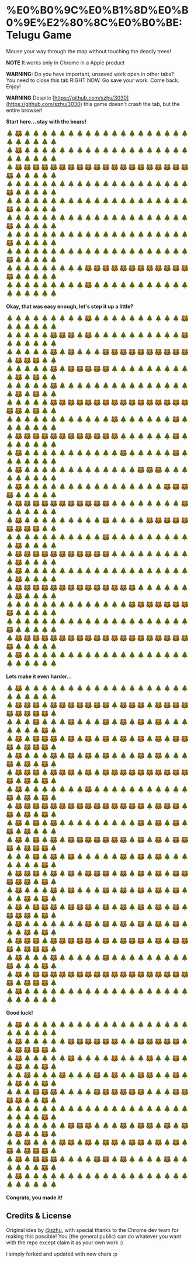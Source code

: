 %E0%B0%9C%E0%B1%8D%E0%B0%9E%E2%80%8C%E0%B0%BE: Telugu Game
===============

Mouse your way through the map without touching the deadly trees!

**NOTE** It works only in Chrome in a Apple product

**WARNING:** Do you have important, unsaved work open in other tabs?  
You need to close this tab RIGHT NOW. Go save your work. Come back. Enjoy!

**WARNING** Despite [https://github.com/szhu/3030](https://github.com/szhu/3030) this game doesn't crash the tab, but the entire browser!

<!-- GAME -->

**Start here… stay with the bears!**

[<img width="20" src="src/u1f332.png">][onoe] [<img width="20" src="src/u1f43b.png">][ohai] [<img width="20" src="src/u1f332.png">][onoe] [<img width="20" src="src/u1f332.png">][onoe] [<img width="20" src="src/u1f332.png">][onoe] [<img width="20" src="src/u1f332.png">][onoe] [<img width="20" src="src/u1f332.png">][onoe] [<img width="20" src="src/u1f332.png">][onoe] [<img width="20" src="src/u1f332.png">][onoe] [<img width="20" src="src/u1f332.png">][onoe] [<img width="20" src="src/u1f332.png">][onoe] [<img width="20" src="src/u1f332.png">][onoe] [<img width="20" src="src/u1f332.png">][onoe] [<img width="20" src="src/u1f332.png">][onoe] [<img width="20" src="src/u1f332.png">][onoe] [<img width="20" src="src/u1f332.png">][onoe] [<img width="20" src="src/u1f332.png">][onoe] [<img width="20" src="src/u1f332.png">][onoe] [<img width="20" src="src/u1f332.png">][onoe] [<img width="20" src="src/u1f332.png">][onoe] [<img width="20" src="src/u1f332.png">][onoe] [<img width="20" src="src/u1f332.png">][onoe] [<img width="20" src="src/u1f332.png">][onoe] [<img width="20" src="src/u1f332.png">][onoe] [<img width="20" src="src/u1f332.png">][onoe] [<img width="20" src="src/u1f332.png">][onoe] [<img width="20" src="src/u1f332.png">][onoe]  
[<img width="20" src="src/u1f332.png">][onoe] [<img width="20" src="src/u1f43b.png">][ohai] [<img width="20" src="src/u1f332.png">][onoe] [<img width="20" src="src/u1f332.png">][onoe] [<img width="20" src="src/u1f332.png">][onoe] [<img width="20" src="src/u1f332.png">][onoe] [<img width="20" src="src/u1f332.png">][onoe] [<img width="20" src="src/u1f332.png">][onoe] [<img width="20" src="src/u1f332.png">][onoe] [<img width="20" src="src/u1f332.png">][onoe] [<img width="20" src="src/u1f332.png">][onoe] [<img width="20" src="src/u1f332.png">][onoe] [<img width="20" src="src/u1f332.png">][onoe] [<img width="20" src="src/u1f332.png">][onoe] [<img width="20" src="src/u1f332.png">][onoe] [<img width="20" src="src/u1f332.png">][onoe] [<img width="20" src="src/u1f332.png">][onoe] [<img width="20" src="src/u1f332.png">][onoe] [<img width="20" src="src/u1f332.png">][onoe] [<img width="20" src="src/u1f332.png">][onoe] [<img width="20" src="src/u1f332.png">][onoe] [<img width="20" src="src/u1f332.png">][onoe] [<img width="20" src="src/u1f332.png">][onoe] [<img width="20" src="src/u1f332.png">][onoe] [<img width="20" src="src/u1f332.png">][onoe] [<img width="20" src="src/u1f332.png">][onoe] [<img width="20" src="src/u1f332.png">][onoe]  
[<img width="20" src="src/u1f332.png">][onoe] [<img width="20" src="src/u1f43b.png">][ohai] [<img width="20" src="src/u1f43b.png">][ohai] [<img width="20" src="src/u1f43b.png">][ohai] [<img width="20" src="src/u1f43b.png">][ohai] [<img width="20" src="src/u1f43b.png">][ohai] [<img width="20" src="src/u1f43b.png">][ohai] [<img width="20" src="src/u1f43b.png">][ohai] [<img width="20" src="src/u1f43b.png">][ohai] [<img width="20" src="src/u1f43b.png">][ohai] [<img width="20" src="src/u1f43b.png">][ohai] [<img width="20" src="src/u1f43b.png">][ohai] [<img width="20" src="src/u1f43b.png">][ohai] [<img width="20" src="src/u1f43b.png">][ohai] [<img width="20" src="src/u1f43b.png">][ohai] [<img width="20" src="src/u1f43b.png">][ohai] [<img width="20" src="src/u1f43b.png">][ohai] [<img width="20" src="src/u1f43b.png">][ohai] [<img width="20" src="src/u1f43b.png">][ohai] [<img width="20" src="src/u1f43b.png">][ohai] [<img width="20" src="src/u1f43b.png">][ohai] [<img width="20" src="src/u1f43b.png">][ohai] [<img width="20" src="src/u1f332.png">][onoe] [<img width="20" src="src/u1f332.png">][onoe] [<img width="20" src="src/u1f332.png">][onoe] [<img width="20" src="src/u1f332.png">][onoe] [<img width="20" src="src/u1f332.png">][onoe]  
[<img width="20" src="src/u1f332.png">][onoe] [<img width="20" src="src/u1f332.png">][onoe] [<img width="20" src="src/u1f332.png">][onoe] [<img width="20" src="src/u1f332.png">][onoe] [<img width="20" src="src/u1f332.png">][onoe] [<img width="20" src="src/u1f332.png">][onoe] [<img width="20" src="src/u1f332.png">][onoe] [<img width="20" src="src/u1f332.png">][onoe] [<img width="20" src="src/u1f332.png">][onoe] [<img width="20" src="src/u1f332.png">][onoe] [<img width="20" src="src/u1f332.png">][onoe] [<img width="20" src="src/u1f332.png">][onoe] [<img width="20" src="src/u1f332.png">][onoe] [<img width="20" src="src/u1f332.png">][onoe] [<img width="20" src="src/u1f332.png">][onoe] [<img width="20" src="src/u1f332.png">][onoe] [<img width="20" src="src/u1f332.png">][onoe] [<img width="20" src="src/u1f332.png">][onoe] [<img width="20" src="src/u1f332.png">][onoe] [<img width="20" src="src/u1f332.png">][onoe] [<img width="20" src="src/u1f332.png">][onoe] [<img width="20" src="src/u1f43b.png">][ohai] [<img width="20" src="src/u1f332.png">][onoe] [<img width="20" src="src/u1f332.png">][onoe] [<img width="20" src="src/u1f332.png">][onoe] [<img width="20" src="src/u1f332.png">][onoe] [<img width="20" src="src/u1f332.png">][onoe]  
[<img width="20" src="src/u1f332.png">][onoe] [<img width="20" src="src/u1f332.png">][onoe] [<img width="20" src="src/u1f332.png">][onoe] [<img width="20" src="src/u1f332.png">][onoe] [<img width="20" src="src/u1f332.png">][onoe] [<img width="20" src="src/u1f332.png">][onoe] [<img width="20" src="src/u1f332.png">][onoe] [<img width="20" src="src/u1f332.png">][onoe] [<img width="20" src="src/u1f332.png">][onoe] [<img width="20" src="src/u1f332.png">][onoe] [<img width="20" src="src/u1f332.png">][onoe] [<img width="20" src="src/u1f332.png">][onoe] [<img width="20" src="src/u1f332.png">][onoe] [<img width="20" src="src/u1f332.png">][onoe] [<img width="20" src="src/u1f332.png">][onoe] [<img width="20" src="src/u1f332.png">][onoe] [<img width="20" src="src/u1f332.png">][onoe] [<img width="20" src="src/u1f332.png">][onoe] [<img width="20" src="src/u1f332.png">][onoe] [<img width="20" src="src/u1f332.png">][onoe] [<img width="20" src="src/u1f332.png">][onoe] [<img width="20" src="src/u1f43b.png">][ohai] [<img width="20" src="src/u1f332.png">][onoe] [<img width="20" src="src/u1f332.png">][onoe] [<img width="20" src="src/u1f332.png">][onoe] [<img width="20" src="src/u1f332.png">][onoe] [<img width="20" src="src/u1f332.png">][onoe]  
[<img width="20" src="src/u1f332.png">][onoe] [<img width="20" src="src/u1f332.png">][onoe] [<img width="20" src="src/u1f332.png">][onoe] [<img width="20" src="src/u1f332.png">][onoe] [<img width="20" src="src/u1f332.png">][onoe] [<img width="20" src="src/u1f332.png">][onoe] [<img width="20" src="src/u1f332.png">][onoe] [<img width="20" src="src/u1f332.png">][onoe] [<img width="20" src="src/u1f332.png">][onoe] [<img width="20" src="src/u1f332.png">][onoe] [<img width="20" src="src/u1f332.png">][onoe] [<img width="20" src="src/u1f332.png">][onoe] [<img width="20" src="src/u1f332.png">][onoe] [<img width="20" src="src/u1f332.png">][onoe] [<img width="20" src="src/u1f332.png">][onoe] [<img width="20" src="src/u1f332.png">][onoe] [<img width="20" src="src/u1f332.png">][onoe] [<img width="20" src="src/u1f332.png">][onoe] [<img width="20" src="src/u1f332.png">][onoe] [<img width="20" src="src/u1f332.png">][onoe] [<img width="20" src="src/u1f332.png">][onoe] [<img width="20" src="src/u1f43b.png">][ohai] [<img width="20" src="src/u1f332.png">][onoe] [<img width="20" src="src/u1f332.png">][onoe] [<img width="20" src="src/u1f332.png">][onoe] [<img width="20" src="src/u1f332.png">][onoe] [<img width="20" src="src/u1f332.png">][onoe]  
[<img width="20" src="src/u1f332.png">][onoe] [<img width="20" src="src/u1f332.png">][onoe] [<img width="20" src="src/u1f332.png">][onoe] [<img width="20" src="src/u1f332.png">][onoe] [<img width="20" src="src/u1f332.png">][onoe] [<img width="20" src="src/u1f332.png">][onoe] [<img width="20" src="src/u1f332.png">][onoe] [<img width="20" src="src/u1f332.png">][onoe] [<img width="20" src="src/u1f332.png">][onoe] [<img width="20" src="src/u1f332.png">][onoe] [<img width="20" src="src/u1f332.png">][onoe] [<img width="20" src="src/u1f332.png">][onoe] [<img width="20" src="src/u1f332.png">][onoe] [<img width="20" src="src/u1f332.png">][onoe] [<img width="20" src="src/u1f332.png">][onoe] [<img width="20" src="src/u1f332.png">][onoe] [<img width="20" src="src/u1f332.png">][onoe] [<img width="20" src="src/u1f332.png">][onoe] [<img width="20" src="src/u1f332.png">][onoe] [<img width="20" src="src/u1f332.png">][onoe] [<img width="20" src="src/u1f332.png">][onoe] [<img width="20" src="src/u1f43b.png">][ohai] [<img width="20" src="src/u1f332.png">][onoe] [<img width="20" src="src/u1f332.png">][onoe] [<img width="20" src="src/u1f332.png">][onoe] [<img width="20" src="src/u1f332.png">][onoe] [<img width="20" src="src/u1f332.png">][onoe]  
[<img width="20" src="src/u1f332.png">][onoe] [<img width="20" src="src/u1f332.png">][onoe] [<img width="20" src="src/u1f332.png">][onoe] [<img width="20" src="src/u1f332.png">][onoe] [<img width="20" src="src/u1f332.png">][onoe] [<img width="20" src="src/u1f332.png">][onoe] [<img width="20" src="src/u1f332.png">][onoe] [<img width="20" src="src/u1f332.png">][onoe] [<img width="20" src="src/u1f332.png">][onoe] [<img width="20" src="src/u1f332.png">][onoe] [<img width="20" src="src/u1f332.png">][onoe] [<img width="20" src="src/u1f332.png">][onoe] [<img width="20" src="src/u1f332.png">][onoe] [<img width="20" src="src/u1f332.png">][onoe] [<img width="20" src="src/u1f332.png">][onoe] [<img width="20" src="src/u1f332.png">][onoe] [<img width="20" src="src/u1f332.png">][onoe] [<img width="20" src="src/u1f332.png">][onoe] [<img width="20" src="src/u1f332.png">][onoe] [<img width="20" src="src/u1f332.png">][onoe] [<img width="20" src="src/u1f332.png">][onoe] [<img width="20" src="src/u1f43b.png">][ohai] [<img width="20" src="src/u1f332.png">][onoe] [<img width="20" src="src/u1f332.png">][onoe] [<img width="20" src="src/u1f332.png">][onoe] [<img width="20" src="src/u1f332.png">][onoe] [<img width="20" src="src/u1f332.png">][onoe]  
[<img width="20" src="src/u1f332.png">][onoe] [<img width="20" src="src/u1f332.png">][onoe] [<img width="20" src="src/u1f332.png">][onoe] [<img width="20" src="src/u1f332.png">][onoe] [<img width="20" src="src/u1f332.png">][onoe] [<img width="20" src="src/u1f332.png">][onoe] [<img width="20" src="src/u1f332.png">][onoe] [<img width="20" src="src/u1f332.png">][onoe] [<img width="20" src="src/u1f332.png">][onoe] [<img width="20" src="src/u1f43b.png">][ohai] [<img width="20" src="src/u1f43b.png">][ohai] [<img width="20" src="src/u1f43b.png">][ohai] [<img width="20" src="src/u1f43b.png">][ohai] [<img width="20" src="src/u1f43b.png">][ohai] [<img width="20" src="src/u1f43b.png">][ohai] [<img width="20" src="src/u1f43b.png">][ohai] [<img width="20" src="src/u1f43b.png">][ohai] [<img width="20" src="src/u1f43b.png">][ohai] [<img width="20" src="src/u1f43b.png">][ohai] [<img width="20" src="src/u1f43b.png">][ohai] [<img width="20" src="src/u1f43b.png">][ohai] [<img width="20" src="src/u1f43b.png">][ohai] [<img width="20" src="src/u1f332.png">][onoe] [<img width="20" src="src/u1f332.png">][onoe] [<img width="20" src="src/u1f332.png">][onoe] [<img width="20" src="src/u1f332.png">][onoe] [<img width="20" src="src/u1f332.png">][onoe]  
[<img width="20" src="src/u1f332.png">][onoe] [<img width="20" src="src/u1f332.png">][onoe] [<img width="20" src="src/u1f332.png">][onoe] [<img width="20" src="src/u1f332.png">][onoe] [<img width="20" src="src/u1f332.png">][onoe] [<img width="20" src="src/u1f332.png">][onoe] [<img width="20" src="src/u1f332.png">][onoe] [<img width="20" src="src/u1f332.png">][onoe] [<img width="20" src="src/u1f332.png">][onoe] [<img width="20" src="src/u1f43b.png">][ohai] [<img width="20" src="src/u1f332.png">][onoe] [<img width="20" src="src/u1f332.png">][onoe] [<img width="20" src="src/u1f332.png">][onoe] [<img width="20" src="src/u1f332.png">][onoe] [<img width="20" src="src/u1f332.png">][onoe] [<img width="20" src="src/u1f332.png">][onoe] [<img width="20" src="src/u1f332.png">][onoe] [<img width="20" src="src/u1f332.png">][onoe] [<img width="20" src="src/u1f332.png">][onoe] [<img width="20" src="src/u1f332.png">][onoe] [<img width="20" src="src/u1f332.png">][onoe] [<img width="20" src="src/u1f332.png">][onoe] [<img width="20" src="src/u1f332.png">][onoe] [<img width="20" src="src/u1f332.png">][onoe] [<img width="20" src="src/u1f332.png">][onoe] [<img width="20" src="src/u1f332.png">][onoe] [<img width="20" src="src/u1f332.png">][onoe]  

**Okay, that was easy enough, let's step it up a little?**

[<img width="20" src="src/u1f332.png">][onoe] [<img width="20" src="src/u1f332.png">][onoe] [<img width="20" src="src/u1f332.png">][onoe] [<img width="20" src="src/u1f332.png">][onoe] [<img width="20" src="src/u1f332.png">][onoe] [<img width="20" src="src/u1f332.png">][onoe] [<img width="20" src="src/u1f332.png">][onoe] [<img width="20" src="src/u1f332.png">][onoe] [<img width="20" src="src/u1f332.png">][onoe] [<img width="20" src="src/u1f43b.png">][ohai] [<img width="20" src="src/u1f332.png">][onoe] [<img width="20" src="src/u1f332.png">][onoe] [<img width="20" src="src/u1f332.png">][onoe] [<img width="20" src="src/u1f332.png">][onoe] [<img width="20" src="src/u1f332.png">][onoe] [<img width="20" src="src/u1f332.png">][onoe] [<img width="20" src="src/u1f332.png">][onoe] [<img width="20" src="src/u1f332.png">][onoe] [<img width="20" src="src/u1f332.png">][onoe] [<img width="20" src="src/u1f332.png">][onoe] [<img width="20" src="src/u1f43b.png">][ohai] [<img width="20" src="src/u1f332.png">][onoe] [<img width="20" src="src/u1f332.png">][onoe] [<img width="20" src="src/u1f332.png">][onoe] [<img width="20" src="src/u1f332.png">][onoe] [<img width="20" src="src/u1f332.png">][onoe] [<img width="20" src="src/u1f332.png">][onoe]  
[<img width="20" src="src/u1f332.png">][onoe] [<img width="20" src="src/u1f332.png">][onoe] [<img width="20" src="src/u1f332.png">][onoe] [<img width="20" src="src/u1f332.png">][onoe] [<img width="20" src="src/u1f332.png">][onoe] [<img width="20" src="src/u1f43b.png">][ohai] [<img width="20" src="src/u1f43b.png">][ohai] [<img width="20" src="src/u1f43b.png">][ohai] [<img width="20" src="src/u1f332.png">][onoe] [<img width="20" src="src/u1f43b.png">][ohai] [<img width="20" src="src/u1f332.png">][onoe] [<img width="20" src="src/u1f332.png">][onoe] [<img width="20" src="src/u1f332.png">][onoe] [<img width="20" src="src/u1f332.png">][onoe] [<img width="20" src="src/u1f332.png">][onoe] [<img width="20" src="src/u1f332.png">][onoe] [<img width="20" src="src/u1f332.png">][onoe] [<img width="20" src="src/u1f332.png">][onoe] [<img width="20" src="src/u1f332.png">][onoe] [<img width="20" src="src/u1f332.png">][onoe] [<img width="20" src="src/u1f43b.png">][ohai] [<img width="20" src="src/u1f332.png">][onoe] [<img width="20" src="src/u1f332.png">][onoe] [<img width="20" src="src/u1f332.png">][onoe] [<img width="20" src="src/u1f332.png">][onoe] [<img width="20" src="src/u1f332.png">][onoe] [<img width="20" src="src/u1f332.png">][onoe]  
[<img width="20" src="src/u1f332.png">][onoe] [<img width="20" src="src/u1f332.png">][onoe] [<img width="20" src="src/u1f332.png">][onoe] [<img width="20" src="src/u1f332.png">][onoe] [<img width="20" src="src/u1f332.png">][onoe] [<img width="20" src="src/u1f43b.png">][ohai] [<img width="20" src="src/u1f332.png">][onoe] [<img width="20" src="src/u1f43b.png">][ohai] [<img width="20" src="src/u1f332.png">][onoe] [<img width="20" src="src/u1f332.png">][onoe] [<img width="20" src="src/u1f332.png">][onoe] [<img width="20" src="src/u1f43b.png">][ohai] [<img width="20" src="src/u1f43b.png">][ohai] [<img width="20" src="src/u1f43b.png">][ohai] [<img width="20" src="src/u1f43b.png">][ohai] [<img width="20" src="src/u1f43b.png">][ohai] [<img width="20" src="src/u1f43b.png">][ohai] [<img width="20" src="src/u1f43b.png">][ohai] [<img width="20" src="src/u1f43b.png">][ohai] [<img width="20" src="src/u1f43b.png">][ohai] [<img width="20" src="src/u1f43b.png">][ohai] [<img width="20" src="src/u1f332.png">][onoe] [<img width="20" src="src/u1f43b.png">][ohai] [<img width="20" src="src/u1f43b.png">][ohai] [<img width="20" src="src/u1f43b.png">][ohai] [<img width="20" src="src/u1f332.png">][onoe] [<img width="20" src="src/u1f332.png">][onoe]  
[<img width="20" src="src/u1f332.png">][onoe] [<img width="20" src="src/u1f332.png">][onoe] [<img width="20" src="src/u1f332.png">][onoe] [<img width="20" src="src/u1f332.png">][onoe] [<img width="20" src="src/u1f332.png">][onoe] [<img width="20" src="src/u1f43b.png">][ohai] [<img width="20" src="src/u1f332.png">][onoe] [<img width="20" src="src/u1f43b.png">][ohai] [<img width="20" src="src/u1f43b.png">][ohai] [<img width="20" src="src/u1f43b.png">][ohai] [<img width="20" src="src/u1f43b.png">][ohai] [<img width="20" src="src/u1f43b.png">][ohai] [<img width="20" src="src/u1f332.png">][onoe] [<img width="20" src="src/u1f332.png">][onoe] [<img width="20" src="src/u1f332.png">][onoe] [<img width="20" src="src/u1f332.png">][onoe] [<img width="20" src="src/u1f332.png">][onoe] [<img width="20" src="src/u1f332.png">][onoe] [<img width="20" src="src/u1f332.png">][onoe] [<img width="20" src="src/u1f332.png">][onoe] [<img width="20" src="src/u1f332.png">][onoe] [<img width="20" src="src/u1f332.png">][onoe] [<img width="20" src="src/u1f43b.png">][ohai] [<img width="20" src="src/u1f332.png">][onoe] [<img width="20" src="src/u1f43b.png">][ohai] [<img width="20" src="src/u1f332.png">][onoe] [<img width="20" src="src/u1f332.png">][onoe]  
[<img width="20" src="src/u1f332.png">][onoe] [<img width="20" src="src/u1f332.png">][onoe] [<img width="20" src="src/u1f332.png">][onoe] [<img width="20" src="src/u1f332.png">][onoe] [<img width="20" src="src/u1f332.png">][onoe] [<img width="20" src="src/u1f43b.png">][ohai] [<img width="20" src="src/u1f332.png">][onoe] [<img width="20" src="src/u1f332.png">][onoe] [<img width="20" src="src/u1f332.png">][onoe] [<img width="20" src="src/u1f332.png">][onoe] [<img width="20" src="src/u1f332.png">][onoe] [<img width="20" src="src/u1f332.png">][onoe] [<img width="20" src="src/u1f332.png">][onoe] [<img width="20" src="src/u1f332.png">][onoe] [<img width="20" src="src/u1f332.png">][onoe] [<img width="20" src="src/u1f332.png">][onoe] [<img width="20" src="src/u1f332.png">][onoe] [<img width="20" src="src/u1f332.png">][onoe] [<img width="20" src="src/u1f332.png">][onoe] [<img width="20" src="src/u1f332.png">][onoe] [<img width="20" src="src/u1f332.png">][onoe] [<img width="20" src="src/u1f332.png">][onoe] [<img width="20" src="src/u1f43b.png">][ohai] [<img width="20" src="src/u1f332.png">][onoe] [<img width="20" src="src/u1f43b.png">][ohai] [<img width="20" src="src/u1f332.png">][onoe] [<img width="20" src="src/u1f332.png">][onoe]  
[<img width="20" src="src/u1f332.png">][onoe] [<img width="20" src="src/u1f332.png">][onoe] [<img width="20" src="src/u1f332.png">][onoe] [<img width="20" src="src/u1f332.png">][onoe] [<img width="20" src="src/u1f332.png">][onoe] [<img width="20" src="src/u1f43b.png">][ohai] [<img width="20" src="src/u1f43b.png">][ohai] [<img width="20" src="src/u1f43b.png">][ohai] [<img width="20" src="src/u1f43b.png">][ohai] [<img width="20" src="src/u1f43b.png">][ohai] [<img width="20" src="src/u1f43b.png">][ohai] [<img width="20" src="src/u1f43b.png">][ohai] [<img width="20" src="src/u1f43b.png">][ohai] [<img width="20" src="src/u1f43b.png">][ohai] [<img width="20" src="src/u1f43b.png">][ohai] [<img width="20" src="src/u1f43b.png">][ohai] [<img width="20" src="src/u1f43b.png">][ohai] [<img width="20" src="src/u1f43b.png">][ohai] [<img width="20" src="src/u1f43b.png">][ohai] [<img width="20" src="src/u1f43b.png">][ohai] [<img width="20" src="src/u1f43b.png">][ohai] [<img width="20" src="src/u1f43b.png">][ohai] [<img width="20" src="src/u1f43b.png">][ohai] [<img width="20" src="src/u1f332.png">][onoe] [<img width="20" src="src/u1f43b.png">][ohai] [<img width="20" src="src/u1f332.png">][onoe] [<img width="20" src="src/u1f332.png">][onoe]  
[<img width="20" src="src/u1f332.png">][onoe] [<img width="20" src="src/u1f332.png">][onoe] [<img width="20" src="src/u1f332.png">][onoe] [<img width="20" src="src/u1f332.png">][onoe] [<img width="20" src="src/u1f332.png">][onoe] [<img width="20" src="src/u1f332.png">][onoe] [<img width="20" src="src/u1f332.png">][onoe] [<img width="20" src="src/u1f332.png">][onoe] [<img width="20" src="src/u1f332.png">][onoe] [<img width="20" src="src/u1f332.png">][onoe] [<img width="20" src="src/u1f332.png">][onoe] [<img width="20" src="src/u1f332.png">][onoe] [<img width="20" src="src/u1f43b.png">][ohai] [<img width="20" src="src/u1f332.png">][onoe] [<img width="20" src="src/u1f332.png">][onoe] [<img width="20" src="src/u1f332.png">][onoe] [<img width="20" src="src/u1f332.png">][onoe] [<img width="20" src="src/u1f332.png">][onoe] [<img width="20" src="src/u1f332.png">][onoe] [<img width="20" src="src/u1f43b.png">][ohai] [<img width="20" src="src/u1f332.png">][onoe] [<img width="20" src="src/u1f332.png">][onoe] [<img width="20" src="src/u1f332.png">][onoe] [<img width="20" src="src/u1f332.png">][onoe] [<img width="20" src="src/u1f332.png">][onoe] [<img width="20" src="src/u1f332.png">][onoe] [<img width="20" src="src/u1f332.png">][onoe]  
[<img width="20" src="src/u1f332.png">][onoe] [<img width="20" src="src/u1f43b.png">][ohai] [<img width="20" src="src/u1f43b.png">][ohai] [<img width="20" src="src/u1f43b.png">][ohai] [<img width="20" src="src/u1f43b.png">][ohai] [<img width="20" src="src/u1f43b.png">][ohai] [<img width="20" src="src/u1f43b.png">][ohai] [<img width="20" src="src/u1f43b.png">][ohai] [<img width="20" src="src/u1f43b.png">][ohai] [<img width="20" src="src/u1f43b.png">][ohai] [<img width="20" src="src/u1f43b.png">][ohai] [<img width="20" src="src/u1f43b.png">][ohai] [<img width="20" src="src/u1f43b.png">][ohai] [<img width="20" src="src/u1f332.png">][onoe] [<img width="20" src="src/u1f332.png">][onoe] [<img width="20" src="src/u1f332.png">][onoe] [<img width="20" src="src/u1f332.png">][onoe] [<img width="20" src="src/u1f332.png">][onoe] [<img width="20" src="src/u1f332.png">][onoe] [<img width="20" src="src/u1f43b.png">][ohai] [<img width="20" src="src/u1f332.png">][onoe] [<img width="20" src="src/u1f332.png">][onoe] [<img width="20" src="src/u1f332.png">][onoe] [<img width="20" src="src/u1f332.png">][onoe] [<img width="20" src="src/u1f332.png">][onoe] [<img width="20" src="src/u1f332.png">][onoe] [<img width="20" src="src/u1f332.png">][onoe]  
[<img width="20" src="src/u1f332.png">][onoe] [<img width="20" src="src/u1f43b.png">][ohai] [<img width="20" src="src/u1f332.png">][onoe] [<img width="20" src="src/u1f332.png">][onoe] [<img width="20" src="src/u1f332.png">][onoe] [<img width="20" src="src/u1f332.png">][onoe] [<img width="20" src="src/u1f332.png">][onoe] [<img width="20" src="src/u1f332.png">][onoe] [<img width="20" src="src/u1f332.png">][onoe] [<img width="20" src="src/u1f332.png">][onoe] [<img width="20" src="src/u1f332.png">][onoe] [<img width="20" src="src/u1f332.png">][onoe] [<img width="20" src="src/u1f332.png">][onoe] [<img width="20" src="src/u1f43b.png">][ohai] [<img width="20" src="src/u1f332.png">][onoe] [<img width="20" src="src/u1f332.png">][onoe] [<img width="20" src="src/u1f332.png">][onoe] [<img width="20" src="src/u1f332.png">][onoe] [<img width="20" src="src/u1f332.png">][onoe] [<img width="20" src="src/u1f43b.png">][ohai] [<img width="20" src="src/u1f332.png">][onoe] [<img width="20" src="src/u1f332.png">][onoe] [<img width="20" src="src/u1f332.png">][onoe] [<img width="20" src="src/u1f332.png">][onoe] [<img width="20" src="src/u1f332.png">][onoe] [<img width="20" src="src/u1f332.png">][onoe] [<img width="20" src="src/u1f332.png">][onoe]  
[<img width="20" src="src/u1f332.png">][onoe] [<img width="20" src="src/u1f43b.png">][ohai] [<img width="20" src="src/u1f332.png">][onoe] [<img width="20" src="src/u1f332.png">][onoe] [<img width="20" src="src/u1f332.png">][onoe] [<img width="20" src="src/u1f332.png">][onoe] [<img width="20" src="src/u1f332.png">][onoe] [<img width="20" src="src/u1f332.png">][onoe] [<img width="20" src="src/u1f332.png">][onoe] [<img width="20" src="src/u1f332.png">][onoe] [<img width="20" src="src/u1f332.png">][onoe] [<img width="20" src="src/u1f332.png">][onoe] [<img width="20" src="src/u1f332.png">][onoe] [<img width="20" src="src/u1f332.png">][onoe] [<img width="20" src="src/u1f332.png">][onoe] [<img width="20" src="src/u1f43b.png">][ohai] [<img width="20" src="src/u1f43b.png">][ohai] [<img width="20" src="src/u1f43b.png">][ohai] [<img width="20" src="src/u1f332.png">][onoe] [<img width="20" src="src/u1f332.png">][onoe] [<img width="20" src="src/u1f332.png">][onoe] [<img width="20" src="src/u1f332.png">][onoe] [<img width="20" src="src/u1f332.png">][onoe] [<img width="20" src="src/u1f332.png">][onoe] [<img width="20" src="src/u1f332.png">][onoe] [<img width="20" src="src/u1f332.png">][onoe] [<img width="20" src="src/u1f332.png">][onoe]  
[<img width="20" src="src/u1f332.png">][onoe] [<img width="20" src="src/u1f43b.png">][ohai] [<img width="20" src="src/u1f332.png">][onoe] [<img width="20" src="src/u1f332.png">][onoe] [<img width="20" src="src/u1f332.png">][onoe] [<img width="20" src="src/u1f332.png">][onoe] [<img width="20" src="src/u1f332.png">][onoe] [<img width="20" src="src/u1f332.png">][onoe] [<img width="20" src="src/u1f332.png">][onoe] [<img width="20" src="src/u1f332.png">][onoe] [<img width="20" src="src/u1f332.png">][onoe] [<img width="20" src="src/u1f332.png">][onoe] [<img width="20" src="src/u1f332.png">][onoe] [<img width="20" src="src/u1f332.png">][onoe] [<img width="20" src="src/u1f332.png">][onoe] [<img width="20" src="src/u1f332.png">][onoe] [<img width="20" src="src/u1f332.png">][onoe] [<img width="20" src="src/u1f332.png">][onoe] [<img width="20" src="src/u1f43b.png">][ohai] [<img width="20" src="src/u1f43b.png">][ohai] [<img width="20" src="src/u1f43b.png">][ohai] [<img width="20" src="src/u1f43b.png">][ohai] [<img width="20" src="src/u1f332.png">][onoe] [<img width="20" src="src/u1f332.png">][onoe] [<img width="20" src="src/u1f332.png">][onoe] [<img width="20" src="src/u1f332.png">][onoe] [<img width="20" src="src/u1f332.png">][onoe]  
[<img width="20" src="src/u1f332.png">][onoe] [<img width="20" src="src/u1f43b.png">][ohai] [<img width="20" src="src/u1f43b.png">][ohai] [<img width="20" src="src/u1f43b.png">][ohai] [<img width="20" src="src/u1f43b.png">][ohai] [<img width="20" src="src/u1f43b.png">][ohai] [<img width="20" src="src/u1f43b.png">][ohai] [<img width="20" src="src/u1f43b.png">][ohai] [<img width="20" src="src/u1f43b.png">][ohai] [<img width="20" src="src/u1f43b.png">][ohai] [<img width="20" src="src/u1f43b.png">][ohai] [<img width="20" src="src/u1f43b.png">][ohai] [<img width="20" src="src/u1f332.png">][onoe] [<img width="20" src="src/u1f332.png">][onoe] [<img width="20" src="src/u1f332.png">][onoe] [<img width="20" src="src/u1f332.png">][onoe] [<img width="20" src="src/u1f332.png">][onoe] [<img width="20" src="src/u1f332.png">][onoe] [<img width="20" src="src/u1f332.png">][onoe] [<img width="20" src="src/u1f332.png">][onoe] [<img width="20" src="src/u1f43b.png">][ohai] [<img width="20" src="src/u1f332.png">][onoe] [<img width="20" src="src/u1f332.png">][onoe] [<img width="20" src="src/u1f332.png">][onoe] [<img width="20" src="src/u1f332.png">][onoe] [<img width="20" src="src/u1f332.png">][onoe] [<img width="20" src="src/u1f332.png">][onoe]  
[<img width="20" src="src/u1f332.png">][onoe] [<img width="20" src="src/u1f43b.png">][ohai] [<img width="20" src="src/u1f332.png">][onoe] [<img width="20" src="src/u1f332.png">][onoe] [<img width="20" src="src/u1f332.png">][onoe] [<img width="20" src="src/u1f332.png">][onoe] [<img width="20" src="src/u1f332.png">][onoe] [<img width="20" src="src/u1f332.png">][onoe] [<img width="20" src="src/u1f332.png">][onoe] [<img width="20" src="src/u1f332.png">][onoe] [<img width="20" src="src/u1f332.png">][onoe] [<img width="20" src="src/u1f43b.png">][ohai] [<img width="20" src="src/u1f332.png">][onoe] [<img width="20" src="src/u1f332.png">][onoe] [<img width="20" src="src/u1f332.png">][onoe] [<img width="20" src="src/u1f332.png">][onoe] [<img width="20" src="src/u1f43b.png">][ohai] [<img width="20" src="src/u1f43b.png">][ohai] [<img width="20" src="src/u1f43b.png">][ohai] [<img width="20" src="src/u1f43b.png">][ohai] [<img width="20" src="src/u1f43b.png">][ohai] [<img width="20" src="src/u1f43b.png">][ohai] [<img width="20" src="src/u1f43b.png">][ohai] [<img width="20" src="src/u1f43b.png">][ohai] [<img width="20" src="src/u1f43b.png">][ohai] [<img width="20" src="src/u1f332.png">][onoe] [<img width="20" src="src/u1f332.png">][onoe]  
[<img width="20" src="src/u1f332.png">][onoe] [<img width="20" src="src/u1f332.png">][onoe] [<img width="20" src="src/u1f332.png">][onoe] [<img width="20" src="src/u1f332.png">][onoe] [<img width="20" src="src/u1f332.png">][onoe] [<img width="20" src="src/u1f332.png">][onoe] [<img width="20" src="src/u1f332.png">][onoe] [<img width="20" src="src/u1f332.png">][onoe] [<img width="20" src="src/u1f332.png">][onoe] [<img width="20" src="src/u1f332.png">][onoe] [<img width="20" src="src/u1f332.png">][onoe] [<img width="20" src="src/u1f43b.png">][ohai] [<img width="20" src="src/u1f332.png">][onoe] [<img width="20" src="src/u1f332.png">][onoe] [<img width="20" src="src/u1f332.png">][onoe] [<img width="20" src="src/u1f332.png">][onoe] [<img width="20" src="src/u1f332.png">][onoe] [<img width="20" src="src/u1f332.png">][onoe] [<img width="20" src="src/u1f332.png">][onoe] [<img width="20" src="src/u1f332.png">][onoe] [<img width="20" src="src/u1f332.png">][onoe] [<img width="20" src="src/u1f332.png">][onoe] [<img width="20" src="src/u1f43b.png">][ohai] [<img width="20" src="src/u1f332.png">][onoe] [<img width="20" src="src/u1f332.png">][onoe] [<img width="20" src="src/u1f332.png">][onoe] [<img width="20" src="src/u1f332.png">][onoe]  
[<img width="20" src="src/u1f332.png">][onoe] [<img width="20" src="src/u1f43b.png">][ohai] [<img width="20" src="src/u1f43b.png">][ohai] [<img width="20" src="src/u1f43b.png">][ohai] [<img width="20" src="src/u1f43b.png">][ohai] [<img width="20" src="src/u1f43b.png">][ohai] [<img width="20" src="src/u1f43b.png">][ohai] [<img width="20" src="src/u1f43b.png">][ohai] [<img width="20" src="src/u1f43b.png">][ohai] [<img width="20" src="src/u1f43b.png">][ohai] [<img width="20" src="src/u1f43b.png">][ohai] [<img width="20" src="src/u1f43b.png">][ohai] [<img width="20" src="src/u1f332.png">][onoe] [<img width="20" src="src/u1f332.png">][onoe] [<img width="20" src="src/u1f332.png">][onoe] [<img width="20" src="src/u1f332.png">][onoe] [<img width="20" src="src/u1f332.png">][onoe] [<img width="20" src="src/u1f332.png">][onoe] [<img width="20" src="src/u1f332.png">][onoe] [<img width="20" src="src/u1f332.png">][onoe] [<img width="20" src="src/u1f332.png">][onoe] [<img width="20" src="src/u1f332.png">][onoe] [<img width="20" src="src/u1f43b.png">][ohai] [<img width="20" src="src/u1f332.png">][onoe] [<img width="20" src="src/u1f332.png">][onoe] [<img width="20" src="src/u1f332.png">][onoe] [<img width="20" src="src/u1f332.png">][onoe]  
[<img width="20" src="src/u1f332.png">][onoe] [<img width="20" src="src/u1f43b.png">][ohai] [<img width="20" src="src/u1f332.png">][onoe] [<img width="20" src="src/u1f332.png">][onoe] [<img width="20" src="src/u1f332.png">][onoe] [<img width="20" src="src/u1f332.png">][onoe] [<img width="20" src="src/u1f332.png">][onoe] [<img width="20" src="src/u1f332.png">][onoe] [<img width="20" src="src/u1f332.png">][onoe] [<img width="20" src="src/u1f332.png">][onoe] [<img width="20" src="src/u1f332.png">][onoe] [<img width="20" src="src/u1f332.png">][onoe] [<img width="20" src="src/u1f332.png">][onoe] [<img width="20" src="src/u1f332.png">][onoe] [<img width="20" src="src/u1f332.png">][onoe] [<img width="20" src="src/u1f332.png">][onoe] [<img width="20" src="src/u1f332.png">][onoe] [<img width="20" src="src/u1f332.png">][onoe] [<img width="20" src="src/u1f332.png">][onoe] [<img width="20" src="src/u1f332.png">][onoe] [<img width="20" src="src/u1f332.png">][onoe] [<img width="20" src="src/u1f332.png">][onoe] [<img width="20" src="src/u1f43b.png">][ohai] [<img width="20" src="src/u1f332.png">][onoe] [<img width="20" src="src/u1f332.png">][onoe] [<img width="20" src="src/u1f332.png">][onoe] [<img width="20" src="src/u1f332.png">][onoe]  
[<img width="20" src="src/u1f332.png">][onoe] [<img width="20" src="src/u1f43b.png">][ohai] [<img width="20" src="src/u1f43b.png">][ohai] [<img width="20" src="src/u1f43b.png">][ohai] [<img width="20" src="src/u1f43b.png">][ohai] [<img width="20" src="src/u1f43b.png">][ohai] [<img width="20" src="src/u1f43b.png">][ohai] [<img width="20" src="src/u1f43b.png">][ohai] [<img width="20" src="src/u1f43b.png">][ohai] [<img width="20" src="src/u1f43b.png">][ohai] [<img width="20" src="src/u1f43b.png">][ohai] [<img width="20" src="src/u1f43b.png">][ohai] [<img width="20" src="src/u1f43b.png">][ohai] [<img width="20" src="src/u1f43b.png">][ohai] [<img width="20" src="src/u1f43b.png">][ohai] [<img width="20" src="src/u1f332.png">][onoe] [<img width="20" src="src/u1f332.png">][onoe] [<img width="20" src="src/u1f332.png">][onoe] [<img width="20" src="src/u1f332.png">][onoe] [<img width="20" src="src/u1f332.png">][onoe] [<img width="20" src="src/u1f332.png">][onoe] [<img width="20" src="src/u1f332.png">][onoe] [<img width="20" src="src/u1f43b.png">][ohai] [<img width="20" src="src/u1f332.png">][onoe] [<img width="20" src="src/u1f332.png">][onoe] [<img width="20" src="src/u1f332.png">][onoe] [<img width="20" src="src/u1f332.png">][onoe]  
[<img width="20" src="src/u1f332.png">][onoe] [<img width="20" src="src/u1f332.png">][onoe] [<img width="20" src="src/u1f332.png">][onoe] [<img width="20" src="src/u1f332.png">][onoe] [<img width="20" src="src/u1f332.png">][onoe] [<img width="20" src="src/u1f332.png">][onoe] [<img width="20" src="src/u1f332.png">][onoe] [<img width="20" src="src/u1f332.png">][onoe] [<img width="20" src="src/u1f332.png">][onoe] [<img width="20" src="src/u1f332.png">][onoe] [<img width="20" src="src/u1f332.png">][onoe] [<img width="20" src="src/u1f332.png">][onoe] [<img width="20" src="src/u1f332.png">][onoe] [<img width="20" src="src/u1f332.png">][onoe] [<img width="20" src="src/u1f43b.png">][ohai] [<img width="20" src="src/u1f43b.png">][ohai] [<img width="20" src="src/u1f43b.png">][ohai] [<img width="20" src="src/u1f43b.png">][ohai] [<img width="20" src="src/u1f43b.png">][ohai] [<img width="20" src="src/u1f43b.png">][ohai] [<img width="20" src="src/u1f43b.png">][ohai] [<img width="20" src="src/u1f43b.png">][ohai] [<img width="20" src="src/u1f332.png">][onoe] [<img width="20" src="src/u1f332.png">][onoe] [<img width="20" src="src/u1f332.png">][onoe] [<img width="20" src="src/u1f332.png">][onoe] [<img width="20" src="src/u1f332.png">][onoe]  
[<img width="20" src="src/u1f332.png">][onoe] [<img width="20" src="src/u1f332.png">][onoe] [<img width="20" src="src/u1f332.png">][onoe] [<img width="20" src="src/u1f332.png">][onoe] [<img width="20" src="src/u1f332.png">][onoe] [<img width="20" src="src/u1f332.png">][onoe] [<img width="20" src="src/u1f332.png">][onoe] [<img width="20" src="src/u1f332.png">][onoe] [<img width="20" src="src/u1f332.png">][onoe] [<img width="20" src="src/u1f332.png">][onoe] [<img width="20" src="src/u1f332.png">][onoe] [<img width="20" src="src/u1f332.png">][onoe] [<img width="20" src="src/u1f332.png">][onoe] [<img width="20" src="src/u1f332.png">][onoe] [<img width="20" src="src/u1f332.png">][onoe] [<img width="20" src="src/u1f332.png">][onoe] [<img width="20" src="src/u1f332.png">][onoe] [<img width="20" src="src/u1f332.png">][onoe] [<img width="20" src="src/u1f332.png">][onoe] [<img width="20" src="src/u1f332.png">][onoe] [<img width="20" src="src/u1f332.png">][onoe] [<img width="20" src="src/u1f43b.png">][ohai] [<img width="20" src="src/u1f332.png">][onoe] [<img width="20" src="src/u1f332.png">][onoe] [<img width="20" src="src/u1f332.png">][onoe] [<img width="20" src="src/u1f332.png">][onoe] [<img width="20" src="src/u1f332.png">][onoe]  
[<img width="20" src="src/u1f332.png">][onoe] [<img width="20" src="src/u1f43b.png">][ohai] [<img width="20" src="src/u1f43b.png">][ohai] [<img width="20" src="src/u1f43b.png">][ohai] [<img width="20" src="src/u1f43b.png">][ohai] [<img width="20" src="src/u1f43b.png">][ohai] [<img width="20" src="src/u1f43b.png">][ohai] [<img width="20" src="src/u1f43b.png">][ohai] [<img width="20" src="src/u1f43b.png">][ohai] [<img width="20" src="src/u1f43b.png">][ohai] [<img width="20" src="src/u1f43b.png">][ohai] [<img width="20" src="src/u1f43b.png">][ohai] [<img width="20" src="src/u1f43b.png">][ohai] [<img width="20" src="src/u1f43b.png">][ohai] [<img width="20" src="src/u1f43b.png">][ohai] [<img width="20" src="src/u1f43b.png">][ohai] [<img width="20" src="src/u1f43b.png">][ohai] [<img width="20" src="src/u1f43b.png">][ohai] [<img width="20" src="src/u1f43b.png">][ohai] [<img width="20" src="src/u1f43b.png">][ohai] [<img width="20" src="src/u1f43b.png">][ohai] [<img width="20" src="src/u1f43b.png">][ohai] [<img width="20" src="src/u1f332.png">][onoe] [<img width="20" src="src/u1f332.png">][onoe] [<img width="20" src="src/u1f332.png">][onoe] [<img width="20" src="src/u1f332.png">][onoe] [<img width="20" src="src/u1f332.png">][onoe]  
[<img width="20" src="src/u1f332.png">][onoe] [<img width="20" src="src/u1f43b.png">][ohai] [<img width="20" src="src/u1f332.png">][onoe] [<img width="20" src="src/u1f332.png">][onoe] [<img width="20" src="src/u1f332.png">][onoe] [<img width="20" src="src/u1f332.png">][onoe] [<img width="20" src="src/u1f332.png">][onoe] [<img width="20" src="src/u1f332.png">][onoe] [<img width="20" src="src/u1f332.png">][onoe] [<img width="20" src="src/u1f332.png">][onoe] [<img width="20" src="src/u1f332.png">][onoe] [<img width="20" src="src/u1f332.png">][onoe] [<img width="20" src="src/u1f332.png">][onoe] [<img width="20" src="src/u1f332.png">][onoe] [<img width="20" src="src/u1f332.png">][onoe] [<img width="20" src="src/u1f332.png">][onoe] [<img width="20" src="src/u1f332.png">][onoe] [<img width="20" src="src/u1f332.png">][onoe] [<img width="20" src="src/u1f332.png">][onoe] [<img width="20" src="src/u1f332.png">][onoe] [<img width="20" src="src/u1f332.png">][onoe] [<img width="20" src="src/u1f332.png">][onoe] [<img width="20" src="src/u1f332.png">][onoe] [<img width="20" src="src/u1f332.png">][onoe] [<img width="20" src="src/u1f332.png">][onoe] [<img width="20" src="src/u1f332.png">][onoe] [<img width="20" src="src/u1f332.png">][onoe]  

**Lets make it even harder…**

[<img width="20" src="src/u1f332.png">][onoe] [<img width="20" src="src/u1f43b.png">][ohai] [<img width="20" src="src/u1f332.png">][onoe] [<img width="20" src="src/u1f332.png">][onoe] [<img width="20" src="src/u1f332.png">][onoe] [<img width="20" src="src/u1f332.png">][onoe] [<img width="20" src="src/u1f332.png">][onoe] [<img width="20" src="src/u1f332.png">][onoe] [<img width="20" src="src/u1f332.png">][onoe] [<img width="20" src="src/u1f332.png">][onoe] [<img width="20" src="src/u1f332.png">][onoe] [<img width="20" src="src/u1f332.png">][onoe] [<img width="20" src="src/u1f332.png">][onoe] [<img width="20" src="src/u1f332.png">][onoe] [<img width="20" src="src/u1f332.png">][onoe] [<img width="20" src="src/u1f332.png">][onoe] [<img width="20" src="src/u1f332.png">][onoe] [<img width="20" src="src/u1f332.png">][onoe] [<img width="20" src="src/u1f332.png">][onoe] [<img width="20" src="src/u1f332.png">][onoe] [<img width="20" src="src/u1f332.png">][onoe] [<img width="20" src="src/u1f332.png">][onoe] [<img width="20" src="src/u1f332.png">][onoe] [<img width="20" src="src/u1f332.png">][onoe] [<img width="20" src="src/u1f332.png">][onoe] [<img width="20" src="src/u1f332.png">][onoe] [<img width="20" src="src/u1f332.png">][onoe]  
[<img width="20" src="src/u1f332.png">][onoe] [<img width="20" src="src/u1f43b.png">][ohai] [<img width="20" src="src/u1f43b.png">][ohai] [<img width="20" src="src/u1f43b.png">][ohai] [<img width="20" src="src/u1f332.png">][onoe] [<img width="20" src="src/u1f43b.png">][ohai] [<img width="20" src="src/u1f43b.png">][ohai] [<img width="20" src="src/u1f43b.png">][ohai] [<img width="20" src="src/u1f43b.png">][ohai] [<img width="20" src="src/u1f43b.png">][ohai] [<img width="20" src="src/u1f43b.png">][ohai] [<img width="20" src="src/u1f43b.png">][ohai] [<img width="20" src="src/u1f332.png">][onoe] [<img width="20" src="src/u1f43b.png">][ohai] [<img width="20" src="src/u1f43b.png">][ohai] [<img width="20" src="src/u1f43b.png">][ohai] [<img width="20" src="src/u1f332.png">][onoe] [<img width="20" src="src/u1f43b.png">][ohai] [<img width="20" src="src/u1f43b.png">][ohai] [<img width="20" src="src/u1f43b.png">][ohai] [<img width="20" src="src/u1f43b.png">][ohai] [<img width="20" src="src/u1f43b.png">][ohai] [<img width="20" src="src/u1f43b.png">][ohai] [<img width="20" src="src/u1f43b.png">][ohai] [<img width="20" src="src/u1f43b.png">][ohai] [<img width="20" src="src/u1f43b.png">][ohai] [<img width="20" src="src/u1f332.png">][onoe]  
[<img width="20" src="src/u1f332.png">][onoe] [<img width="20" src="src/u1f332.png">][onoe] [<img width="20" src="src/u1f332.png">][onoe] [<img width="20" src="src/u1f43b.png">][ohai] [<img width="20" src="src/u1f332.png">][onoe] [<img width="20" src="src/u1f332.png">][onoe] [<img width="20" src="src/u1f332.png">][onoe] [<img width="20" src="src/u1f43b.png">][ohai] [<img width="20" src="src/u1f332.png">][onoe] [<img width="20" src="src/u1f332.png">][onoe] [<img width="20" src="src/u1f332.png">][onoe] [<img width="20" src="src/u1f43b.png">][ohai] [<img width="20" src="src/u1f332.png">][onoe] [<img width="20" src="src/u1f43b.png">][ohai] [<img width="20" src="src/u1f332.png">][onoe] [<img width="20" src="src/u1f43b.png">][ohai] [<img width="20" src="src/u1f332.png">][onoe] [<img width="20" src="src/u1f43b.png">][ohai] [<img width="20" src="src/u1f332.png">][onoe] [<img width="20" src="src/u1f332.png">][onoe] [<img width="20" src="src/u1f332.png">][onoe] [<img width="20" src="src/u1f332.png">][onoe] [<img width="20" src="src/u1f332.png">][onoe] [<img width="20" src="src/u1f332.png">][onoe] [<img width="20" src="src/u1f332.png">][onoe] [<img width="20" src="src/u1f43b.png">][ohai] [<img width="20" src="src/u1f332.png">][onoe]  
[<img width="20" src="src/u1f332.png">][onoe] [<img width="20" src="src/u1f43b.png">][ohai] [<img width="20" src="src/u1f332.png">][onoe] [<img width="20" src="src/u1f43b.png">][ohai] [<img width="20" src="src/u1f43b.png">][ohai] [<img width="20" src="src/u1f43b.png">][ohai] [<img width="20" src="src/u1f332.png">][onoe] [<img width="20" src="src/u1f43b.png">][ohai] [<img width="20" src="src/u1f332.png">][onoe] [<img width="20" src="src/u1f43b.png">][ohai] [<img width="20" src="src/u1f332.png">][onoe] [<img width="20" src="src/u1f43b.png">][ohai] [<img width="20" src="src/u1f332.png">][onoe] [<img width="20" src="src/u1f43b.png">][ohai] [<img width="20" src="src/u1f332.png">][onoe] [<img width="20" src="src/u1f43b.png">][ohai] [<img width="20" src="src/u1f332.png">][onoe] [<img width="20" src="src/u1f43b.png">][ohai] [<img width="20" src="src/u1f332.png">][onoe] [<img width="20" src="src/u1f43b.png">][ohai] [<img width="20" src="src/u1f43b.png">][ohai] [<img width="20" src="src/u1f43b.png">][ohai] [<img width="20" src="src/u1f332.png">][onoe] [<img width="20" src="src/u1f43b.png">][ohai] [<img width="20" src="src/u1f43b.png">][ohai] [<img width="20" src="src/u1f43b.png">][ohai] [<img width="20" src="src/u1f332.png">][onoe]  
[<img width="20" src="src/u1f332.png">][onoe] [<img width="20" src="src/u1f43b.png">][ohai] [<img width="20" src="src/u1f332.png">][onoe] [<img width="20" src="src/u1f332.png">][onoe] [<img width="20" src="src/u1f332.png">][onoe] [<img width="20" src="src/u1f43b.png">][ohai] [<img width="20" src="src/u1f332.png">][onoe] [<img width="20" src="src/u1f43b.png">][ohai] [<img width="20" src="src/u1f332.png">][onoe] [<img width="20" src="src/u1f43b.png">][ohai] [<img width="20" src="src/u1f332.png">][onoe] [<img width="20" src="src/u1f43b.png">][ohai] [<img width="20" src="src/u1f332.png">][onoe] [<img width="20" src="src/u1f332.png">][onoe] [<img width="20" src="src/u1f332.png">][onoe] [<img width="20" src="src/u1f43b.png">][ohai] [<img width="20" src="src/u1f332.png">][onoe] [<img width="20" src="src/u1f43b.png">][ohai] [<img width="20" src="src/u1f332.png">][onoe] [<img width="20" src="src/u1f332.png">][onoe] [<img width="20" src="src/u1f332.png">][onoe] [<img width="20" src="src/u1f43b.png">][ohai] [<img width="20" src="src/u1f332.png">][onoe] [<img width="20" src="src/u1f43b.png">][ohai] [<img width="20" src="src/u1f332.png">][onoe] [<img width="20" src="src/u1f43b.png">][ohai] [<img width="20" src="src/u1f332.png">][onoe]  
[<img width="20" src="src/u1f332.png">][onoe] [<img width="20" src="src/u1f43b.png">][ohai] [<img width="20" src="src/u1f43b.png">][ohai] [<img width="20" src="src/u1f43b.png">][ohai] [<img width="20" src="src/u1f332.png">][onoe] [<img width="20" src="src/u1f43b.png">][ohai] [<img width="20" src="src/u1f43b.png">][ohai] [<img width="20" src="src/u1f43b.png">][ohai] [<img width="20" src="src/u1f332.png">][onoe] [<img width="20" src="src/u1f43b.png">][ohai] [<img width="20" src="src/u1f332.png">][onoe] [<img width="20" src="src/u1f43b.png">][ohai] [<img width="20" src="src/u1f43b.png">][ohai] [<img width="20" src="src/u1f43b.png">][ohai] [<img width="20" src="src/u1f43b.png">][ohai] [<img width="20" src="src/u1f43b.png">][ohai] [<img width="20" src="src/u1f43b.png">][ohai] [<img width="20" src="src/u1f43b.png">][ohai] [<img width="20" src="src/u1f43b.png">][ohai] [<img width="20" src="src/u1f43b.png">][ohai] [<img width="20" src="src/u1f43b.png">][ohai] [<img width="20" src="src/u1f43b.png">][ohai] [<img width="20" src="src/u1f332.png">][onoe] [<img width="20" src="src/u1f43b.png">][ohai] [<img width="20" src="src/u1f332.png">][onoe] [<img width="20" src="src/u1f43b.png">][ohai] [<img width="20" src="src/u1f332.png">][onoe]  
[<img width="20" src="src/u1f332.png">][onoe] [<img width="20" src="src/u1f43b.png">][ohai] [<img width="20" src="src/u1f332.png">][onoe] [<img width="20" src="src/u1f332.png">][onoe] [<img width="20" src="src/u1f332.png">][onoe] [<img width="20" src="src/u1f332.png">][onoe] [<img width="20" src="src/u1f332.png">][onoe] [<img width="20" src="src/u1f332.png">][onoe] [<img width="20" src="src/u1f332.png">][onoe] [<img width="20" src="src/u1f43b.png">][ohai] [<img width="20" src="src/u1f332.png">][onoe] [<img width="20" src="src/u1f332.png">][onoe] [<img width="20" src="src/u1f332.png">][onoe] [<img width="20" src="src/u1f332.png">][onoe] [<img width="20" src="src/u1f332.png">][onoe] [<img width="20" src="src/u1f332.png">][onoe] [<img width="20" src="src/u1f332.png">][onoe] [<img width="20" src="src/u1f332.png">][onoe] [<img width="20" src="src/u1f332.png">][onoe] [<img width="20" src="src/u1f332.png">][onoe] [<img width="20" src="src/u1f332.png">][onoe] [<img width="20" src="src/u1f43b.png">][ohai] [<img width="20" src="src/u1f332.png">][onoe] [<img width="20" src="src/u1f43b.png">][ohai] [<img width="20" src="src/u1f332.png">][onoe] [<img width="20" src="src/u1f43b.png">][ohai] [<img width="20" src="src/u1f332.png">][onoe]  
[<img width="20" src="src/u1f332.png">][onoe] [<img width="20" src="src/u1f43b.png">][ohai] [<img width="20" src="src/u1f43b.png">][ohai] [<img width="20" src="src/u1f43b.png">][ohai] [<img width="20" src="src/u1f43b.png">][ohai] [<img width="20" src="src/u1f43b.png">][ohai] [<img width="20" src="src/u1f43b.png">][ohai] [<img width="20" src="src/u1f43b.png">][ohai] [<img width="20" src="src/u1f43b.png">][ohai] [<img width="20" src="src/u1f43b.png">][ohai] [<img width="20" src="src/u1f43b.png">][ohai] [<img width="20" src="src/u1f43b.png">][ohai] [<img width="20" src="src/u1f43b.png">][ohai] [<img width="20" src="src/u1f43b.png">][ohai] [<img width="20" src="src/u1f43b.png">][ohai] [<img width="20" src="src/u1f43b.png">][ohai] [<img width="20" src="src/u1f332.png">][onoe] [<img width="20" src="src/u1f43b.png">][ohai] [<img width="20" src="src/u1f43b.png">][ohai] [<img width="20" src="src/u1f43b.png">][ohai] [<img width="20" src="src/u1f332.png">][onoe] [<img width="20" src="src/u1f43b.png">][ohai] [<img width="20" src="src/u1f332.png">][onoe] [<img width="20" src="src/u1f43b.png">][ohai] [<img width="20" src="src/u1f332.png">][onoe] [<img width="20" src="src/u1f43b.png">][ohai] [<img width="20" src="src/u1f332.png">][onoe]  
[<img width="20" src="src/u1f332.png">][onoe] [<img width="20" src="src/u1f43b.png">][ohai] [<img width="20" src="src/u1f332.png">][onoe] [<img width="20" src="src/u1f43b.png">][ohai] [<img width="20" src="src/u1f332.png">][onoe] [<img width="20" src="src/u1f43b.png">][ohai] [<img width="20" src="src/u1f332.png">][onoe] [<img width="20" src="src/u1f332.png">][onoe] [<img width="20" src="src/u1f332.png">][onoe] [<img width="20" src="src/u1f332.png">][onoe] [<img width="20" src="src/u1f332.png">][onoe] [<img width="20" src="src/u1f332.png">][onoe] [<img width="20" src="src/u1f332.png">][onoe] [<img width="20" src="src/u1f332.png">][onoe] [<img width="20" src="src/u1f332.png">][onoe] [<img width="20" src="src/u1f43b.png">][ohai] [<img width="20" src="src/u1f332.png">][onoe] [<img width="20" src="src/u1f43b.png">][ohai] [<img width="20" src="src/u1f332.png">][onoe] [<img width="20" src="src/u1f43b.png">][ohai] [<img width="20" src="src/u1f332.png">][onoe] [<img width="20" src="src/u1f43b.png">][ohai] [<img width="20" src="src/u1f332.png">][onoe] [<img width="20" src="src/u1f43b.png">][ohai] [<img width="20" src="src/u1f332.png">][onoe] [<img width="20" src="src/u1f332.png">][onoe] [<img width="20" src="src/u1f332.png">][onoe]  
[<img width="20" src="src/u1f332.png">][onoe] [<img width="20" src="src/u1f43b.png">][ohai] [<img width="20" src="src/u1f332.png">][onoe] [<img width="20" src="src/u1f43b.png">][ohai] [<img width="20" src="src/u1f332.png">][onoe] [<img width="20" src="src/u1f43b.png">][ohai] [<img width="20" src="src/u1f332.png">][onoe] [<img width="20" src="src/u1f43b.png">][ohai] [<img width="20" src="src/u1f43b.png">][ohai] [<img width="20" src="src/u1f43b.png">][ohai] [<img width="20" src="src/u1f43b.png">][ohai] [<img width="20" src="src/u1f43b.png">][ohai] [<img width="20" src="src/u1f43b.png">][ohai] [<img width="20" src="src/u1f43b.png">][ohai] [<img width="20" src="src/u1f332.png">][onoe] [<img width="20" src="src/u1f43b.png">][ohai] [<img width="20" src="src/u1f332.png">][onoe] [<img width="20" src="src/u1f43b.png">][ohai] [<img width="20" src="src/u1f332.png">][onoe] [<img width="20" src="src/u1f43b.png">][ohai] [<img width="20" src="src/u1f43b.png">][ohai] [<img width="20" src="src/u1f43b.png">][ohai] [<img width="20" src="src/u1f332.png">][onoe] [<img width="20" src="src/u1f43b.png">][ohai] [<img width="20" src="src/u1f43b.png">][ohai] [<img width="20" src="src/u1f43b.png">][ohai] [<img width="20" src="src/u1f332.png">][onoe]  
[<img width="20" src="src/u1f332.png">][onoe] [<img width="20" src="src/u1f332.png">][onoe] [<img width="20" src="src/u1f332.png">][onoe] [<img width="20" src="src/u1f43b.png">][ohai] [<img width="20" src="src/u1f332.png">][onoe] [<img width="20" src="src/u1f43b.png">][ohai] [<img width="20" src="src/u1f332.png">][onoe] [<img width="20" src="src/u1f43b.png">][ohai] [<img width="20" src="src/u1f332.png">][onoe] [<img width="20" src="src/u1f332.png">][onoe] [<img width="20" src="src/u1f332.png">][onoe] [<img width="20" src="src/u1f332.png">][onoe] [<img width="20" src="src/u1f332.png">][onoe] [<img width="20" src="src/u1f43b.png">][ohai] [<img width="20" src="src/u1f332.png">][onoe] [<img width="20" src="src/u1f43b.png">][ohai] [<img width="20" src="src/u1f332.png">][onoe] [<img width="20" src="src/u1f43b.png">][ohai] [<img width="20" src="src/u1f332.png">][onoe] [<img width="20" src="src/u1f332.png">][onoe] [<img width="20" src="src/u1f332.png">][onoe] [<img width="20" src="src/u1f332.png">][onoe] [<img width="20" src="src/u1f332.png">][onoe] [<img width="20" src="src/u1f332.png">][onoe] [<img width="20" src="src/u1f332.png">][onoe] [<img width="20" src="src/u1f43b.png">][ohai] [<img width="20" src="src/u1f332.png">][onoe]  
[<img width="20" src="src/u1f332.png">][onoe] [<img width="20" src="src/u1f43b.png">][ohai] [<img width="20" src="src/u1f43b.png">][ohai] [<img width="20" src="src/u1f43b.png">][ohai] [<img width="20" src="src/u1f332.png">][onoe] [<img width="20" src="src/u1f43b.png">][ohai] [<img width="20" src="src/u1f332.png">][onoe] [<img width="20" src="src/u1f43b.png">][ohai] [<img width="20" src="src/u1f332.png">][onoe] [<img width="20" src="src/u1f43b.png">][ohai] [<img width="20" src="src/u1f43b.png">][ohai] [<img width="20" src="src/u1f43b.png">][ohai] [<img width="20" src="src/u1f332.png">][onoe] [<img width="20" src="src/u1f43b.png">][ohai] [<img width="20" src="src/u1f332.png">][onoe] [<img width="20" src="src/u1f43b.png">][ohai] [<img width="20" src="src/u1f332.png">][onoe] [<img width="20" src="src/u1f43b.png">][ohai] [<img width="20" src="src/u1f332.png">][onoe] [<img width="20" src="src/u1f43b.png">][ohai] [<img width="20" src="src/u1f43b.png">][ohai] [<img width="20" src="src/u1f43b.png">][ohai] [<img width="20" src="src/u1f43b.png">][ohai] [<img width="20" src="src/u1f43b.png">][ohai] [<img width="20" src="src/u1f332.png">][onoe] [<img width="20" src="src/u1f43b.png">][ohai] [<img width="20" src="src/u1f332.png">][onoe]  
[<img width="20" src="src/u1f332.png">][onoe] [<img width="20" src="src/u1f43b.png">][ohai] [<img width="20" src="src/u1f332.png">][onoe] [<img width="20" src="src/u1f332.png">][onoe] [<img width="20" src="src/u1f332.png">][onoe] [<img width="20" src="src/u1f43b.png">][ohai] [<img width="20" src="src/u1f332.png">][onoe] [<img width="20" src="src/u1f43b.png">][ohai] [<img width="20" src="src/u1f332.png">][onoe] [<img width="20" src="src/u1f332.png">][onoe] [<img width="20" src="src/u1f332.png">][onoe] [<img width="20" src="src/u1f43b.png">][ohai] [<img width="20" src="src/u1f332.png">][onoe] [<img width="20" src="src/u1f43b.png">][ohai] [<img width="20" src="src/u1f332.png">][onoe] [<img width="20" src="src/u1f43b.png">][ohai] [<img width="20" src="src/u1f332.png">][onoe] [<img width="20" src="src/u1f43b.png">][ohai] [<img width="20" src="src/u1f332.png">][onoe] [<img width="20" src="src/u1f43b.png">][ohai] [<img width="20" src="src/u1f332.png">][onoe] [<img width="20" src="src/u1f332.png">][onoe] [<img width="20" src="src/u1f332.png">][onoe] [<img width="20" src="src/u1f43b.png">][ohai] [<img width="20" src="src/u1f332.png">][onoe] [<img width="20" src="src/u1f43b.png">][ohai] [<img width="20" src="src/u1f332.png">][onoe]  
[<img width="20" src="src/u1f332.png">][onoe] [<img width="20" src="src/u1f43b.png">][ohai] [<img width="20" src="src/u1f332.png">][onoe] [<img width="20" src="src/u1f43b.png">][ohai] [<img width="20" src="src/u1f43b.png">][ohai] [<img width="20" src="src/u1f43b.png">][ohai] [<img width="20" src="src/u1f332.png">][onoe] [<img width="20" src="src/u1f43b.png">][ohai] [<img width="20" src="src/u1f43b.png">][ohai] [<img width="20" src="src/u1f43b.png">][ohai] [<img width="20" src="src/u1f332.png">][onoe] [<img width="20" src="src/u1f43b.png">][ohai] [<img width="20" src="src/u1f332.png">][onoe] [<img width="20" src="src/u1f43b.png">][ohai] [<img width="20" src="src/u1f332.png">][onoe] [<img width="20" src="src/u1f43b.png">][ohai] [<img width="20" src="src/u1f332.png">][onoe] [<img width="20" src="src/u1f43b.png">][ohai] [<img width="20" src="src/u1f332.png">][onoe] [<img width="20" src="src/u1f43b.png">][ohai] [<img width="20" src="src/u1f332.png">][onoe] [<img width="20" src="src/u1f43b.png">][ohai] [<img width="20" src="src/u1f43b.png">][ohai] [<img width="20" src="src/u1f43b.png">][ohai] [<img width="20" src="src/u1f332.png">][onoe] [<img width="20" src="src/u1f43b.png">][ohai] [<img width="20" src="src/u1f332.png">][onoe]  
[<img width="20" src="src/u1f332.png">][onoe] [<img width="20" src="src/u1f43b.png">][ohai] [<img width="20" src="src/u1f332.png">][onoe] [<img width="20" src="src/u1f332.png">][onoe] [<img width="20" src="src/u1f332.png">][onoe] [<img width="20" src="src/u1f332.png">][onoe] [<img width="20" src="src/u1f332.png">][onoe] [<img width="20" src="src/u1f332.png">][onoe] [<img width="20" src="src/u1f332.png">][onoe] [<img width="20" src="src/u1f43b.png">][ohai] [<img width="20" src="src/u1f332.png">][onoe] [<img width="20" src="src/u1f43b.png">][ohai] [<img width="20" src="src/u1f332.png">][onoe] [<img width="20" src="src/u1f43b.png">][ohai] [<img width="20" src="src/u1f332.png">][onoe] [<img width="20" src="src/u1f43b.png">][ohai] [<img width="20" src="src/u1f332.png">][onoe] [<img width="20" src="src/u1f43b.png">][ohai] [<img width="20" src="src/u1f332.png">][onoe] [<img width="20" src="src/u1f43b.png">][ohai] [<img width="20" src="src/u1f332.png">][onoe] [<img width="20" src="src/u1f332.png">][onoe] [<img width="20" src="src/u1f332.png">][onoe] [<img width="20" src="src/u1f43b.png">][ohai] [<img width="20" src="src/u1f332.png">][onoe] [<img width="20" src="src/u1f43b.png">][ohai] [<img width="20" src="src/u1f332.png">][onoe]  
[<img width="20" src="src/u1f332.png">][onoe] [<img width="20" src="src/u1f43b.png">][ohai] [<img width="20" src="src/u1f43b.png">][ohai] [<img width="20" src="src/u1f43b.png">][ohai] [<img width="20" src="src/u1f332.png">][onoe] [<img width="20" src="src/u1f43b.png">][ohai] [<img width="20" src="src/u1f43b.png">][ohai] [<img width="20" src="src/u1f43b.png">][ohai] [<img width="20" src="src/u1f43b.png">][ohai] [<img width="20" src="src/u1f43b.png">][ohai] [<img width="20" src="src/u1f332.png">][onoe] [<img width="20" src="src/u1f43b.png">][ohai] [<img width="20" src="src/u1f332.png">][onoe] [<img width="20" src="src/u1f43b.png">][ohai] [<img width="20" src="src/u1f43b.png">][ohai] [<img width="20" src="src/u1f43b.png">][ohai] [<img width="20" src="src/u1f332.png">][onoe] [<img width="20" src="src/u1f43b.png">][ohai] [<img width="20" src="src/u1f332.png">][onoe] [<img width="20" src="src/u1f43b.png">][ohai] [<img width="20" src="src/u1f43b.png">][ohai] [<img width="20" src="src/u1f43b.png">][ohai] [<img width="20" src="src/u1f332.png">][onoe] [<img width="20" src="src/u1f43b.png">][ohai] [<img width="20" src="src/u1f43b.png">][ohai] [<img width="20" src="src/u1f43b.png">][ohai] [<img width="20" src="src/u1f332.png">][onoe]  
[<img width="20" src="src/u1f332.png">][onoe] [<img width="20" src="src/u1f43b.png">][ohai] [<img width="20" src="src/u1f332.png">][onoe] [<img width="20" src="src/u1f332.png">][onoe] [<img width="20" src="src/u1f332.png">][onoe] [<img width="20" src="src/u1f43b.png">][ohai] [<img width="20" src="src/u1f332.png">][onoe] [<img width="20" src="src/u1f332.png">][onoe] [<img width="20" src="src/u1f332.png">][onoe] [<img width="20" src="src/u1f332.png">][onoe] [<img width="20" src="src/u1f332.png">][onoe] [<img width="20" src="src/u1f43b.png">][ohai] [<img width="20" src="src/u1f332.png">][onoe] [<img width="20" src="src/u1f332.png">][onoe] [<img width="20" src="src/u1f332.png">][onoe] [<img width="20" src="src/u1f332.png">][onoe] [<img width="20" src="src/u1f332.png">][onoe] [<img width="20" src="src/u1f332.png">][onoe] [<img width="20" src="src/u1f332.png">][onoe] [<img width="20" src="src/u1f332.png">][onoe] [<img width="20" src="src/u1f332.png">][onoe] [<img width="20" src="src/u1f43b.png">][ohai] [<img width="20" src="src/u1f332.png">][onoe] [<img width="20" src="src/u1f332.png">][onoe] [<img width="20" src="src/u1f332.png">][onoe] [<img width="20" src="src/u1f43b.png">][ohai] [<img width="20" src="src/u1f332.png">][onoe]  
[<img width="20" src="src/u1f332.png">][onoe] [<img width="20" src="src/u1f43b.png">][ohai] [<img width="20" src="src/u1f332.png">][onoe] [<img width="20" src="src/u1f43b.png">][ohai] [<img width="20" src="src/u1f43b.png">][ohai] [<img width="20" src="src/u1f43b.png">][ohai] [<img width="20" src="src/u1f43b.png">][ohai] [<img width="20" src="src/u1f43b.png">][ohai] [<img width="20" src="src/u1f43b.png">][ohai] [<img width="20" src="src/u1f43b.png">][ohai] [<img width="20" src="src/u1f43b.png">][ohai] [<img width="20" src="src/u1f43b.png">][ohai] [<img width="20" src="src/u1f43b.png">][ohai] [<img width="20" src="src/u1f43b.png">][ohai] [<img width="20" src="src/u1f43b.png">][ohai] [<img width="20" src="src/u1f43b.png">][ohai] [<img width="20" src="src/u1f43b.png">][ohai] [<img width="20" src="src/u1f43b.png">][ohai] [<img width="20" src="src/u1f43b.png">][ohai] [<img width="20" src="src/u1f43b.png">][ohai] [<img width="20" src="src/u1f43b.png">][ohai] [<img width="20" src="src/u1f43b.png">][ohai] [<img width="20" src="src/u1f332.png">][onoe] [<img width="20" src="src/u1f43b.png">][ohai] [<img width="20" src="src/u1f43b.png">][ohai] [<img width="20" src="src/u1f43b.png">][ohai] [<img width="20" src="src/u1f332.png">][onoe]  
[<img width="20" src="src/u1f332.png">][onoe] [<img width="20" src="src/u1f43b.png">][ohai] [<img width="20" src="src/u1f332.png">][onoe] [<img width="20" src="src/u1f332.png">][onoe] [<img width="20" src="src/u1f332.png">][onoe] [<img width="20" src="src/u1f332.png">][onoe] [<img width="20" src="src/u1f332.png">][onoe] [<img width="20" src="src/u1f332.png">][onoe] [<img width="20" src="src/u1f332.png">][onoe] [<img width="20" src="src/u1f332.png">][onoe] [<img width="20" src="src/u1f332.png">][onoe] [<img width="20" src="src/u1f332.png">][onoe] [<img width="20" src="src/u1f332.png">][onoe] [<img width="20" src="src/u1f332.png">][onoe] [<img width="20" src="src/u1f332.png">][onoe] [<img width="20" src="src/u1f332.png">][onoe] [<img width="20" src="src/u1f332.png">][onoe] [<img width="20" src="src/u1f332.png">][onoe] [<img width="20" src="src/u1f332.png">][onoe] [<img width="20" src="src/u1f332.png">][onoe] [<img width="20" src="src/u1f332.png">][onoe] [<img width="20" src="src/u1f332.png">][onoe] [<img width="20" src="src/u1f332.png">][onoe] [<img width="20" src="src/u1f332.png">][onoe] [<img width="20" src="src/u1f332.png">][onoe] [<img width="20" src="src/u1f332.png">][onoe] [<img width="20" src="src/u1f332.png">][onoe]  

**Good luck!**

[<img width="20" src="src/u1f332.png">][onoe] [<img width="20" src="src/u1f43b.png">][ohai] [<img width="20" src="src/u1f332.png">][onoe] [<img width="20" src="src/u1f332.png">][onoe] [<img width="20" src="src/u1f332.png">][onoe] [<img width="20" src="src/u1f332.png">][onoe] [<img width="20" src="src/u1f332.png">][onoe] [<img width="20" src="src/u1f332.png">][onoe] [<img width="20" src="src/u1f332.png">][onoe] [<img width="20" src="src/u1f332.png">][onoe] [<img width="20" src="src/u1f332.png">][onoe] [<img width="20" src="src/u1f332.png">][onoe] [<img width="20" src="src/u1f332.png">][onoe] [<img width="20" src="src/u1f332.png">][onoe] [<img width="20" src="src/u1f332.png">][onoe] [<img width="20" src="src/u1f332.png">][onoe] [<img width="20" src="src/u1f332.png">][onoe] [<img width="20" src="src/u1f332.png">][onoe] [<img width="20" src="src/u1f332.png">][onoe] [<img width="20" src="src/u1f332.png">][onoe] [<img width="20" src="src/u1f332.png">][onoe] [<img width="20" src="src/u1f332.png">][onoe] [<img width="20" src="src/u1f332.png">][onoe] [<img width="20" src="src/u1f332.png">][onoe] [<img width="20" src="src/u1f332.png">][onoe] [<img width="20" src="src/u1f332.png">][onoe] [<img width="20" src="src/u1f332.png">][onoe]  
[<img width="20" src="src/u1f332.png">][onoe] [<img width="20" src="src/u1f43b.png">][ohai] [<img width="20" src="src/u1f332.png">][onoe] [<img width="20" src="src/u1f332.png">][onoe] [<img width="20" src="src/u1f332.png">][onoe] [<img width="20" src="src/u1f332.png">][onoe] [<img width="20" src="src/u1f332.png">][onoe] [<img width="20" src="src/u1f43b.png">][ohai] [<img width="20" src="src/u1f43b.png">][ohai] [<img width="20" src="src/u1f43b.png">][ohai] [<img width="20" src="src/u1f43b.png">][ohai] [<img width="20" src="src/u1f43b.png">][ohai] [<img width="20" src="src/u1f43b.png">][ohai] [<img width="20" src="src/u1f332.png">][onoe] [<img width="20" src="src/u1f332.png">][onoe] [<img width="20" src="src/u1f43b.png">][ohai] [<img width="20" src="src/u1f43b.png">][ohai] [<img width="20" src="src/u1f43b.png">][ohai] [<img width="20" src="src/u1f43b.png">][ohai] [<img width="20" src="src/u1f43b.png">][ohai] [<img width="20" src="src/u1f332.png">][onoe] [<img width="20" src="src/u1f332.png">][onoe] [<img width="20" src="src/u1f43b.png">][ohai] [<img width="20" src="src/u1f43b.png">][ohai] [<img width="20" src="src/u1f43b.png">][ohai] [<img width="20" src="src/u1f43b.png">][ohai] [<img width="20" src="src/u1f332.png">][onoe]  
[<img width="20" src="src/u1f332.png">][onoe] [<img width="20" src="src/u1f43b.png">][ohai] [<img width="20" src="src/u1f332.png">][onoe] [<img width="20" src="src/u1f332.png">][onoe] [<img width="20" src="src/u1f332.png">][onoe] [<img width="20" src="src/u1f332.png">][onoe] [<img width="20" src="src/u1f332.png">][onoe] [<img width="20" src="src/u1f43b.png">][ohai] [<img width="20" src="src/u1f332.png">][onoe] [<img width="20" src="src/u1f332.png">][onoe] [<img width="20" src="src/u1f332.png">][onoe] [<img width="20" src="src/u1f332.png">][onoe] [<img width="20" src="src/u1f43b.png">][ohai] [<img width="20" src="src/u1f332.png">][onoe] [<img width="20" src="src/u1f332.png">][onoe] [<img width="20" src="src/u1f332.png">][onoe] [<img width="20" src="src/u1f43b.png">][ohai] [<img width="20" src="src/u1f332.png">][onoe] [<img width="20" src="src/u1f332.png">][onoe] [<img width="20" src="src/u1f43b.png">][ohai] [<img width="20" src="src/u1f332.png">][onoe] [<img width="20" src="src/u1f332.png">][onoe] [<img width="20" src="src/u1f43b.png">][ohai] [<img width="20" src="src/u1f332.png">][onoe] [<img width="20" src="src/u1f332.png">][onoe] [<img width="20" src="src/u1f43b.png">][ohai] [<img width="20" src="src/u1f332.png">][onoe]  
[<img width="20" src="src/u1f332.png">][onoe] [<img width="20" src="src/u1f332.png">][onoe] [<img width="20" src="src/u1f43b.png">][ohai] [<img width="20" src="src/u1f332.png">][onoe] [<img width="20" src="src/u1f332.png">][onoe] [<img width="20" src="src/u1f332.png">][onoe] [<img width="20" src="src/u1f43b.png">][ohai] [<img width="20" src="src/u1f332.png">][onoe] [<img width="20" src="src/u1f332.png">][onoe] [<img width="20" src="src/u1f332.png">][onoe] [<img width="20" src="src/u1f43b.png">][ohai] [<img width="20" src="src/u1f332.png">][onoe] [<img width="20" src="src/u1f43b.png">][ohai] [<img width="20" src="src/u1f332.png">][onoe] [<img width="20" src="src/u1f332.png">][onoe] [<img width="20" src="src/u1f43b.png">][ohai] [<img width="20" src="src/u1f43b.png">][ohai] [<img width="20" src="src/u1f332.png">][onoe] [<img width="20" src="src/u1f332.png">][onoe] [<img width="20" src="src/u1f43b.png">][ohai] [<img width="20" src="src/u1f332.png">][onoe] [<img width="20" src="src/u1f332.png">][onoe] [<img width="20" src="src/u1f43b.png">][ohai] [<img width="20" src="src/u1f332.png">][onoe] [<img width="20" src="src/u1f332.png">][onoe] [<img width="20" src="src/u1f43b.png">][ohai] [<img width="20" src="src/u1f332.png">][onoe]  
[<img width="20" src="src/u1f332.png">][onoe] [<img width="20" src="src/u1f332.png">][onoe] [<img width="20" src="src/u1f332.png">][onoe] [<img width="20" src="src/u1f43b.png">][ohai] [<img width="20" src="src/u1f43b.png">][ohai] [<img width="20" src="src/u1f43b.png">][ohai] [<img width="20" src="src/u1f332.png">][onoe] [<img width="20" src="src/u1f332.png">][onoe] [<img width="20" src="src/u1f332.png">][onoe] [<img width="20" src="src/u1f332.png">][onoe] [<img width="20" src="src/u1f43b.png">][ohai] [<img width="20" src="src/u1f43b.png">][ohai] [<img width="20" src="src/u1f43b.png">][ohai] [<img width="20" src="src/u1f43b.png">][ohai] [<img width="20" src="src/u1f43b.png">][ohai] [<img width="20" src="src/u1f43b.png">][ohai] [<img width="20" src="src/u1f332.png">][onoe] [<img width="20" src="src/u1f332.png">][onoe] [<img width="20" src="src/u1f332.png">][onoe] [<img width="20" src="src/u1f43b.png">][ohai] [<img width="20" src="src/u1f43b.png">][ohai] [<img width="20" src="src/u1f43b.png">][ohai] [<img width="20" src="src/u1f43b.png">][ohai] [<img width="20" src="src/u1f332.png">][onoe] [<img width="20" src="src/u1f332.png">][onoe] [<img width="20" src="src/u1f43b.png">][ohai] [<img width="20" src="src/u1f332.png">][onoe]  
[<img width="20" src="src/u1f332.png">][onoe] [<img width="20" src="src/u1f332.png">][onoe] [<img width="20" src="src/u1f332.png">][onoe] [<img width="20" src="src/u1f332.png">][onoe] [<img width="20" src="src/u1f332.png">][onoe] [<img width="20" src="src/u1f332.png">][onoe] [<img width="20" src="src/u1f332.png">][onoe] [<img width="20" src="src/u1f332.png">][onoe] [<img width="20" src="src/u1f332.png">][onoe] [<img width="20" src="src/u1f332.png">][onoe] [<img width="20" src="src/u1f332.png">][onoe] [<img width="20" src="src/u1f332.png">][onoe] [<img width="20" src="src/u1f332.png">][onoe] [<img width="20" src="src/u1f332.png">][onoe] [<img width="20" src="src/u1f332.png">][onoe] [<img width="20" src="src/u1f332.png">][onoe] [<img width="20" src="src/u1f332.png">][onoe] [<img width="20" src="src/u1f332.png">][onoe] [<img width="20" src="src/u1f332.png">][onoe] [<img width="20" src="src/u1f332.png">][onoe] [<img width="20" src="src/u1f332.png">][onoe] [<img width="20" src="src/u1f332.png">][onoe] [<img width="20" src="src/u1f332.png">][onoe] [<img width="20" src="src/u1f332.png">][onoe] [<img width="20" src="src/u1f332.png">][onoe] [<img width="20" src="src/u1f43b.png">][ohai] [<img width="20" src="src/u1f332.png">][onoe]  
[<img width="20" src="src/u1f332.png">][onoe] [<img width="20" src="src/u1f332.png">][onoe] [<img width="20" src="src/u1f332.png">][onoe] [<img width="20" src="src/u1f332.png">][onoe] [<img width="20" src="src/u1f332.png">][onoe] [<img width="20" src="src/u1f332.png">][onoe] [<img width="20" src="src/u1f332.png">][onoe] [<img width="20" src="src/u1f43b.png">][ohai] [<img width="20" src="src/u1f43b.png">][ohai] [<img width="20" src="src/u1f43b.png">][ohai] [<img width="20" src="src/u1f332.png">][onoe] [<img width="20" src="src/u1f332.png">][onoe] [<img width="20" src="src/u1f332.png">][onoe] [<img width="20" src="src/u1f43b.png">][ohai] [<img width="20" src="src/u1f332.png">][onoe] [<img width="20" src="src/u1f43b.png">][ohai] [<img width="20" src="src/u1f43b.png">][ohai] [<img width="20" src="src/u1f332.png">][onoe] [<img width="20" src="src/u1f43b.png">][ohai] [<img width="20" src="src/u1f332.png">][onoe] [<img width="20" src="src/u1f43b.png">][ohai] [<img width="20" src="src/u1f332.png">][onoe] [<img width="20" src="src/u1f43b.png">][ohai] [<img width="20" src="src/u1f332.png">][onoe] [<img width="20" src="src/u1f332.png">][onoe] [<img width="20" src="src/u1f43b.png">][ohai] [<img width="20" src="src/u1f332.png">][onoe]  
[<img width="20" src="src/u1f332.png">][onoe] [<img width="20" src="src/u1f332.png">][onoe] [<img width="20" src="src/u1f43b.png">][ohai] [<img width="20" src="src/u1f332.png">][onoe] [<img width="20" src="src/u1f332.png">][onoe] [<img width="20" src="src/u1f332.png">][onoe] [<img width="20" src="src/u1f43b.png">][ohai] [<img width="20" src="src/u1f43b.png">][ohai] [<img width="20" src="src/u1f332.png">][onoe] [<img width="20" src="src/u1f43b.png">][ohai] [<img width="20" src="src/u1f332.png">][onoe] [<img width="20" src="src/u1f43b.png">][ohai] [<img width="20" src="src/u1f43b.png">][ohai] [<img width="20" src="src/u1f332.png">][onoe] [<img width="20" src="src/u1f43b.png">][ohai] [<img width="20" src="src/u1f43b.png">][ohai] [<img width="20" src="src/u1f332.png">][onoe] [<img width="20" src="src/u1f43b.png">][ohai] [<img width="20" src="src/u1f332.png">][onoe] [<img width="20" src="src/u1f43b.png">][ohai] [<img width="20" src="src/u1f332.png">][onoe] [<img width="20" src="src/u1f43b.png">][ohai] [<img width="20" src="src/u1f332.png">][onoe] [<img width="20" src="src/u1f43b.png">][ohai] [<img width="20" src="src/u1f43b.png">][ohai] [<img width="20" src="src/u1f43b.png">][ohai] [<img width="20" src="src/u1f332.png">][onoe]  
[<img width="20" src="src/u1f332.png">][onoe] [<img width="20" src="src/u1f43b.png">][ohai] [<img width="20" src="src/u1f332.png">][onoe] [<img width="20" src="src/u1f43b.png">][ohai] [<img width="20" src="src/u1f43b.png">][ohai] [<img width="20" src="src/u1f43b.png">][ohai] [<img width="20" src="src/u1f332.png">][onoe] [<img width="20" src="src/u1f332.png">][onoe] [<img width="20" src="src/u1f332.png">][onoe] [<img width="20" src="src/u1f332.png">][onoe] [<img width="20" src="src/u1f43b.png">][ohai] [<img width="20" src="src/u1f43b.png">][ohai] [<img width="20" src="src/u1f332.png">][onoe] [<img width="20" src="src/u1f43b.png">][ohai] [<img width="20" src="src/u1f332.png">][onoe] [<img width="20" src="src/u1f332.png">][onoe] [<img width="20" src="src/u1f332.png">][onoe] [<img width="20" src="src/u1f332.png">][onoe] [<img width="20" src="src/u1f43b.png">][ohai] [<img width="20" src="src/u1f332.png">][onoe] [<img width="20" src="src/u1f332.png">][onoe] [<img width="20" src="src/u1f332.png">][onoe] [<img width="20" src="src/u1f332.png">][onoe] [<img width="20" src="src/u1f332.png">][onoe] [<img width="20" src="src/u1f332.png">][onoe] [<img width="20" src="src/u1f43b.png">][ohai] [<img width="20" src="src/u1f332.png">][onoe]  
[<img width="20" src="src/u1f332.png">][onoe] [<img width="20" src="src/u1f43b.png">][ohai] [<img width="20" src="src/u1f332.png">][onoe] [<img width="20" src="src/u1f332.png">][onoe] [<img width="20" src="src/u1f332.png">][onoe] [<img width="20" src="src/u1f332.png">][onoe] [<img width="20" src="src/u1f332.png">][onoe] [<img width="20" src="src/u1f332.png">][onoe] [<img width="20" src="src/u1f332.png">][onoe] [<img width="20" src="src/u1f332.png">][onoe] [<img width="20" src="src/u1f332.png">][onoe] [<img width="20" src="src/u1f332.png">][onoe] [<img width="20" src="src/u1f332.png">][onoe] [<img width="20" src="src/u1f332.png">][onoe] [<img width="20" src="src/u1f332.png">][onoe] [<img width="20" src="src/u1f332.png">][onoe] [<img width="20" src="src/u1f332.png">][onoe] [<img width="20" src="src/u1f332.png">][onoe] [<img width="20" src="src/u1f332.png">][onoe] [<img width="20" src="src/u1f332.png">][onoe] [<img width="20" src="src/u1f332.png">][onoe] [<img width="20" src="src/u1f332.png">][onoe] [<img width="20" src="src/u1f332.png">][onoe] [<img width="20" src="src/u1f332.png">][onoe] [<img width="20" src="src/u1f332.png">][onoe] [<img width="20" src="src/u1f332.png">][onoe] [<img width="20" src="src/u1f332.png">][onoe]  

**Congrats, you made it!**

[ohai]: http://www.berkeley.edu/
[onoe]: http://www.google.com/%E0%B0%9C%E0%B1%8D%E0%B0%9E%E2%80%8C%E0%B0%BE

<!-- GAME -->

Credits & License
-----------------

Original idea by [@szhu](http://github.com/szhu), with special thanks to the Chrome dev team for making this possible! You (the general public) can do whatever you want with the repo except claim it as your own work :)


I simply forked and updated with new chars :p
